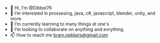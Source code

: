 - 👋 Hi, I’m @Dibbel76
- 👀 I’m interested in prossesing, java, c#, javascript, blender, unity, and more.
- 🌱 I’m currently learning to many things at one's
- 💞️ I’m looking to collaborate on anything and evrything.
- 📫 How to reach me bram.nekkers@gmail.com

<!---
Dibbel76/Dibbel76 is a ✨ special ✨ repository because its `README.md` (this file) appears on your GitHub profile.
You can click the Preview link to take a look at your changes.
--->
